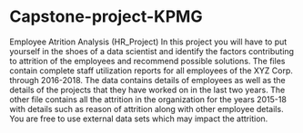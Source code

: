 # Capstone-project-KPMG
Employee Atrition Analysis (HR_Project)
In this project you will have to put yourself in the shoes of a data scientist and identify the factors 
contributing to attrition of the employees and recommend possible solutions. 
The files contain complete staff utilization reports for all employees of the XYZ Corp. through 2016-2018. The data contains details of employees as well as the details of the projects that they have worked on in the last two years. The other file contains all the attrition in the organization for the years 2015-18 with details such as reason of attrition along with other employee details. 
You are free to use external data sets which may impact the attrition.
